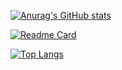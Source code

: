 [![Anurag's GitHub stats](https://github-readme-stats.vercel.app/api?username=Parsnip113&show_icons=true&theme=tokyonight)](https://github.com/anuraghazra/github-readme-stats)



[![Readme Card](https://github-readme-stats.vercel.app/api/pin/?username=Parsnip113&repo=Parsnip113.github.io)](https://github.com/anuraghazra/github-readme-stats)

[![Top Langs](https://github-readme-stats.vercel.app/api/top-langs/?username=Parsnip113&layout=compact)](https://github.com/anuraghazra/github-readme-stats)


